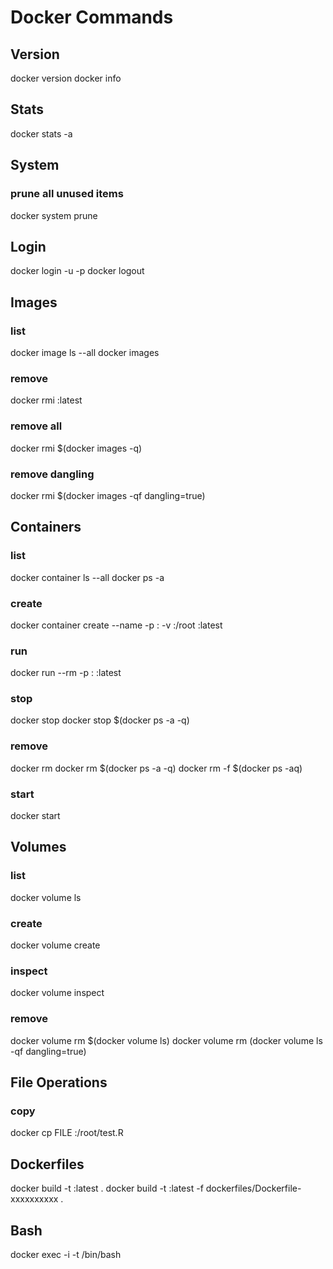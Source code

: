 # Docker Commands

## Version
docker version
docker info

## Stats
docker stats -a

## System
### prune all unused items
docker system prune

## Login
docker login <ACR NAME> -u <UN> -p <PW>
docker logout <ACR NAME>

## Images
### list
docker image ls --all
docker images

### remove
docker rmi <IMAGE NAME>:latest
### remove all
docker rmi $(docker images -q)
### remove dangling
docker rmi $(docker images -qf dangling=true)

## Containers
### list
docker container ls --all
docker ps -a

### create
docker container create --name <CONTAINER NAME> -p <LOCAL PORT>:<CONTAINER PORT> -v <CONTAINER NAME>:/root <IMAGE NAME>:latest

### run
docker run --rm -p <LOCAL PORT>:<CONTAINER PORT> <IMAGE NAME>:latest

### stop
docker stop <CONTAINER NAME>
docker stop $(docker ps -a -q)

### remove
docker rm <CONTAINER NAME>
docker rm $(docker ps -a -q)
docker rm -f $(docker ps -aq)

### start
docker start <CONTAINER NAME>

## Volumes
### list
docker volume ls

### create
docker volume create <VOLUME NAME>

### inspect
docker volume inspect <VOLUME NAME>

### remove
docker volume rm $(docker volume ls)
docker volume rm (docker volume ls -qf dangling=true)

## File Operations
### copy
docker cp FILE <CONTAINER NAME>:/root/test.R

## Dockerfiles
docker build -t <IMAGE NAME>:latest .
docker build -t <IMAGE NAME>:latest -f dockerfiles/Dockerfile-xxxxxxxxxx .

## Bash
docker exec -i -t <CONTAINER NAME> /bin/bash